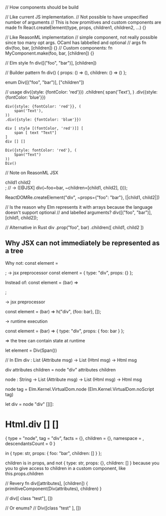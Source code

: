 // How components should be build

// Like current JS implementation. 
// Not possible to have unspecified number of arguments
// This is how promitives and custom components are made
fn React.createElement(type, props, children1, children2, ...) {}

// Like ReasonML implementation
// simple component, not really possible since too many opt args. OCaml has labbelled and optional
// args
fn div(foo, bar, [children]) {}
// Custom components:
fn MyComponent.make(foo, bar, [children]) {}

// Elm style
fn div([("foo", "bar")], [children])

// Builder pattern
fn div() {
    props: () => (),
    children: () => ()
};

enum Div([("foo", "bar")], ["children"])

// usage 
    div({style: {fontColor: 'red'}})
        .children(
            span('Text'),
        )
    .div({style: {fontColor: 'blue'}})
    
    div({style: {fontColor: 'red'}}, (
        span('Text'),
    ))
    .div({style: {fontColor: 'blue'}})

    div [ style [(fontColor, 'red')]] [
        span [ text "Text"]
    ]
    div [] []

    Div({style: fontColor: 'red'}, (
        Span("Text")        
    ))
    Div()

// Note on ReasonML JSX
<div foo={bar}> child1 child2 </div>;
// ->
([@JSX] div(~foo=bar, ~children=[child1, child2], ()));

ReactDOMRe.createElement("div", ~props={"foo": "bar"}, [|child1, child2|])

// Is the reason why Elm represents it with arrays because the language doesn't support optional
// and labelled arguments?
div([("foo", "bar")], [child1, child2]);

// Alternative in Rust
div
 .prop("foo", bar)
 .children([
    child1,
    child2
 ])

## Why JSX can not immediately be represented as a tree

Why not:
const element = <div>;
-> jsx preprocessor
const element = {
    type: "div",
    props: {}
};

Instead of:
const element = (bar) => <div foo={bar}> </div>;

-> jsx preprocessor

const element = (bar) => h("div", {foo: bar}, []);

-> runtime execution

const element = (bar) => {
    type: "div",
    props: {
        foo: bar
    }
};

=> the tree can contain state at runtime


let element = Div(Span())

// In Elm
div : List (Attribute msg) -> List (Html msg) -> Html msg

div attributes children = node "div" attributes children

node : String -> List (Attribute msg) -> List (Html msg) -> Html msg

node tag =
  Elm.Kernel.VirtualDom.node (Elm.Kernel.VirtualDom.noScript tag)



let div = node "div" [][]:

Html.div [] []
=
{ type = "node", tag = "div", facts = {}, children = {}, namespace = <internal structure>, descendantsCount = 0 }

in { type: str, props: { foo: "bar", children: [] } };

children is in props, and not
{ type: str, props: {}, children: [] }
because you you to give access to children in a custom component, like this.props.children


// Revery 
fn div([attributes], [children]) {
    primitiveComponent(Div(attributes), children)
}

// div([ class "test"], [])


// Or enums?
// Div([class "test" ], [])
